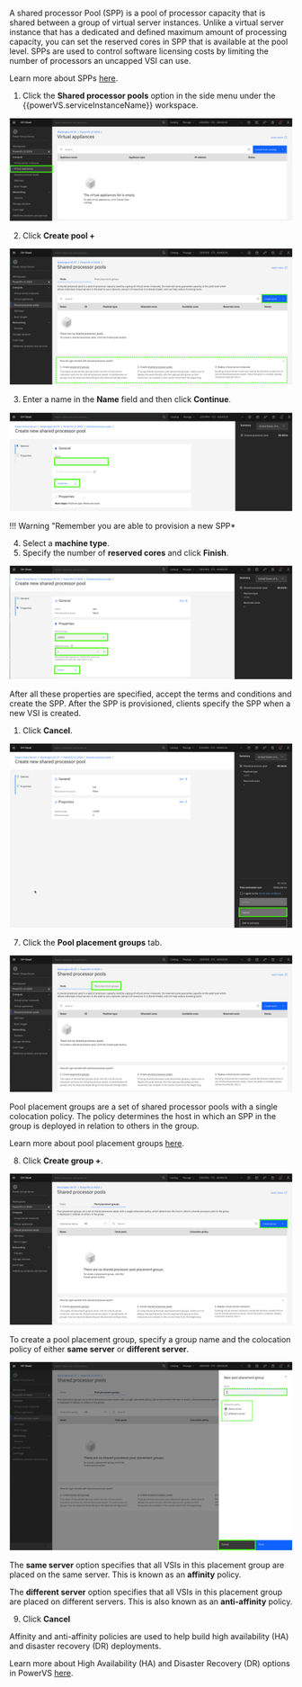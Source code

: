 A shared processor Pool (SPP) is a pool of processor capacity that is shared between a group of virtual server instances. Unlike a virtual server instance that has a dedicated and defined maximum amount of processing capacity, you can set the reserved cores in SPP that is available at the pool level. SPPs are used to control software licensing costs by limiting the number of processors an uncapped VSI can use.

Learn more about SPPs <a href="https://cloud.ibm.com/docs/power-iaas?topic=power-iaas-manage-SPP" target="_blank">here</a>.

1. Click the **Shared processor pools** option in the side menu under the {{powerVS.serviceInstanceName}} workspace.

![](_attachments/SPPMenu.png)


2. Click **Create pool +**

![](_attachments/SPPtable.png)

3. Enter a name in the **Name** field and then click **Continue**.

![](_attachments/SPPProvision1.png)

!!! Warning "Remember you are able to provision a new SPP*

4. Select a **machine type**.
5. Specify the number of **reserved cores** and click **Finish**.

![](_attachments/SPPProvision2.png)

After all these properties are specified, accept the terms and conditions and create the SPP. After the SPP is provisioned, clients specify the SPP when a new VSI is created.

1. Click **Cancel**.

![](_attachments/SPPProvision3.png)

7. Click the **Pool placement groups** tab.

![](_attachments/SPPtablePPGtab.png)

Pool placement groups are a set of shared processor pools with a single colocation policy. The policy determines the host in which an SPP in the group is deployed in relation to others in the group.

Learn more about pool placement groups <a href="https://cloud.ibm.com/docs/power-iaas?topic=power-iaas-manage-SPP#configure-SPP-PG" target="_blank">here</a>.

8. Click **Create group +**.

![](_attachments/SPP-PPG.png)

To create a pool placement group, specify a group name and the colocation policy of either **same server** or **different server**.

![](_attachments/SPP-PPG-1.png)

The **same server** option specifies that all VSIs in this placement group are placed on the same server. This is known as an **affinity** policy.

The **different server** option specifies that all VSIs in this placement group are placed on different servers. This is also known as an **anti-affinity** policy.

9. Click **Cancel**

Affinity and anti-affinity policies are used to help build high availability (HA) and disaster recovery (DR) deployments.

Learn more about High Availability (HA) and Disaster Recovery (DR) options in PowerVS <a href="https://cloud.ibm.com/docs/power-iaas?topic=power-iaas-ha-dr" target="_blank">here</a>.